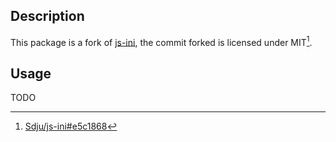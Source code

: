 ## Description

This package is a fork of [js-ini](https://github.com/Sdju/js-ini), the commit forked is licensed under MIT[^1].

[^1]: [Sdju/js-ini#e5c1868](https://github.com/Sdju/js-ini/tree/e5c1868cc42935885858675e5710ce22cdeaf5a3)

## Usage

TODO


